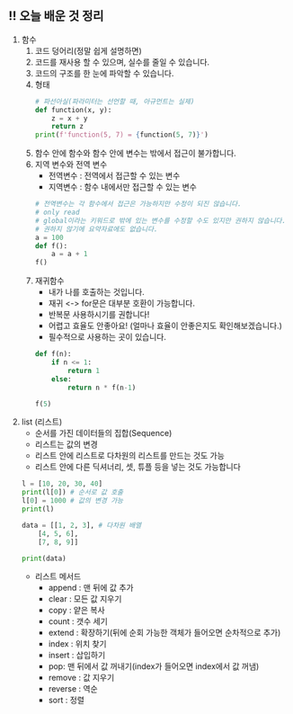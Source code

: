 ## !! 오늘 배운 것 정리

1. 함수
    1. 코드 덩어리(정말 쉽게 설명하면)
    2. 코드를 재사용 할 수 있으며, 실수를 줄일 수 있습니다.
    3. 코드의 구조를 한 눈에 파악할 수 있습니다.
    4. 형태
        ```python
        # 파선아실(파라미터는 선언할 때, 아규먼트는 실제)
        def function(x, y):
            z = x + y
            return z
        print(f'function(5, 7) = {function(5, 7)}')
        ```
    5. 함수 안에 함수와 함수 안에 변수는 밖에서 접근이 불가합니다.
    6. 지역 변수와 전역 변수
        * 전역변수 : 전역에서 접근할 수 있는 변수
        * 지역변수 : 함수 내에서만 접근할 수 있는 변수
        ```python
        # 전역변수는 각 함수에서 접근은 가능하지만 수정이 되진 않습니다.
        # only read
        # global이라는 키워드로 밖에 있는 변수를 수정할 수도 있지만 권하지 않습니다.
        # 권하지 않기에 요약자료에도 없습니다.
        a = 100
        def f():
            a = a + 1
        f()
        ```
    7. 재귀함수
        * 내가 나를 호출하는 것입니다.
        * 재귀 <-> for문은 대부분 호환이 가능합니다.
        * 반복문 사용하시기를 권합니다!
        * 어렵고 효율도 안좋아요! (얼마나 효율이 안좋은지도 확인해보겠습니다.)
        * 필수적으로 사용하는 곳이 있습니다.
        ```python
        def f(n):
            if n <= 1:
                return 1
            else:
                return n * f(n-1)

        f(5)
        ```
2. list (리스트)
    * 순서를 가진 데이터들의 집합(Sequence)
    * 리스트는 값의 변경
    * 리스트 안에 리스트로 다차원의 리스트를 만드는 것도 가능
    * 리스트 안에 다른 딕셔너리, 셋, 튜플 등을 넣는 것도 가능합니다
    ```python
    l = [10, 20, 30, 40]
    print(l[0]) # 순서로 값 호출
    l[0] = 1000 # 값의 변경 가능
    print(l)

    data = [[1, 2, 3], # 다차원 배열
        [4, 5, 6],
        [7, 8, 9]]

    print(data)
    ```
    * 리스트 메서드
        * append : 맨 뒤에 값 추가
        * clear : 모든 값 지우기
        * copy : 얕은 복사
        * count : 갯수 세기
        * extend : 확장하기(뒤에 순회 가능한 객체가 들어오면 순차적으로 추가)
        * index : 위치 찾기
        * insert : 삽입하기
        * pop: 맨 뒤에서 값 꺼내기(index가 들어오면 index에서 값 꺼냄)
        * remove : 값 지우기
        * reverse : 역순
        * sort : 정렬